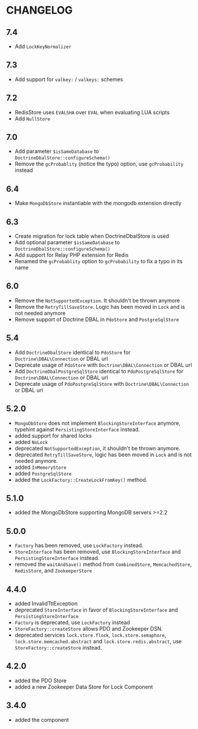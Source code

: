 CHANGELOG
=========

7.4
---

 * Add `LockKeyNormalizer`

7.3
---

 * Add support for `valkey:` / `valkeys:` schemes

7.2
---

 * RedisStore uses `EVALSHA` over `EVAL` when evaluating LUA scripts
 * Add `NullStore`

7.0
---

 * Add parameter `$isSameDatabase` to `DoctrineDbalStore::configureSchema()`
 * Remove the `gcProbablity` (notice the typo) option, use `gcProbability` instead

6.4
---

 * Make `MongoDbStore` instantiable with the mongodb extension directly

6.3
---

 * Create migration for lock table when DoctrineDbalStore is used
 * Add optional parameter `$isSameDatabase` to `DoctrineDbalStore::configureSchema()`
 * Add support for Relay PHP extension for Redis
 * Renamed the `gcProbablity` option to `gcProbability` to fix a typo in its name

6.0
---

* Remove the `NotSupportedException`. It shouldn't be thrown anymore
* Remove the `RetryTillSaveStore`. Logic has been moved in `Lock` and is not needed anymore
* Remove support of Doctrine DBAL in `PdoStore` and `PostgreSqlStore`

5.4
---

* Add `DoctrineDbalStore` identical to `PdoStore` for `Doctrine\DBAL\Connection` or DBAL url
* Deprecate usage of `PdoStore` with `Doctrine\DBAL\Connection` or DBAL url
* Add `DoctrineDbalPostgreSqlStore` identical to `PdoPostgreSqlStore` for `Doctrine\DBAL\Connection` or DBAL url
* Deprecate usage of `PdoPostgreSqlStore` with `Doctrine\DBAL\Connection` or DBAL url

5.2.0
-----

 * `MongoDbStore` does not implement `BlockingStoreInterface` anymore, typehint against `PersistingStoreInterface` instead.
 * added support for shared locks
 * added `NoLock`
 * deprecated `NotSupportedException`, it shouldn't be thrown anymore.
 * deprecated `RetryTillSaveStore`, logic has been moved in `Lock` and is not needed anymore.
 * added `InMemoryStore`
 * added `PostgreSqlStore`
 * added the `LockFactory::CreateLockFromKey()` method.

5.1.0
-----

 * added the MongoDbStore supporting MongoDB servers >=2.2

5.0.0
-----

 * `Factory` has been removed, use `LockFactory` instead.
 * `StoreInterface` has been removed, use `BlockingStoreInterface` and `PersistingStoreInterface` instead.
 * removed the `waitAndSave()` method from `CombinedStore`, `MemcachedStore`, `RedisStore`, and `ZookeeperStore`

4.4.0
-----

 * added InvalidTtlException
 * deprecated `StoreInterface` in favor of `BlockingStoreInterface` and `PersistingStoreInterface`
 * `Factory` is deprecated, use `LockFactory` instead
 * `StoreFactory::createStore` allows PDO and Zookeeper DSN.
 * deprecated services `lock.store.flock`, `lock.store.semaphore`, `lock.store.memcached.abstract` and `lock.store.redis.abstract`,
   use `StoreFactory::createStore` instead.

4.2.0
-----

 * added the PDO Store
 * added a new Zookeeper Data Store for Lock Component

3.4.0
-----

 * added the component
